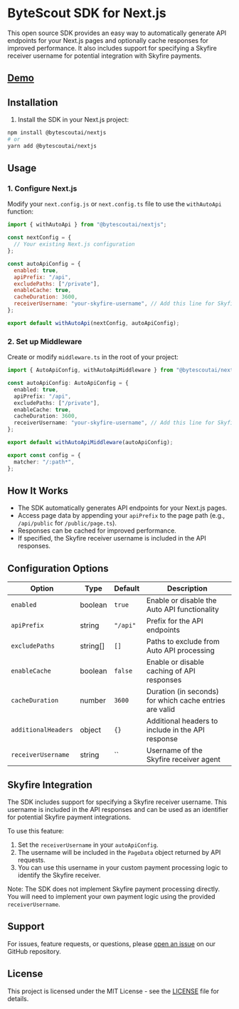 # ByteScout SDK for Next.js

This open source SDK provides an easy way to automatically generate API endpoints for your Next.js pages and optionally cache responses for improved performance. It also includes support for specifying a Skyfire receiver username for potential integration with Skyfire payments.

## [Demo](https://app.arcade.software/share/ariuGPfDPIHsulYO3slV)

## Installation

1. Install the SDK in your Next.js project:

```bash
npm install @bytescoutai/nextjs
# or
yarn add @bytescoutai/nextjs
```

## Usage

### 1. Configure Next.js

Modify your `next.config.js` or `next.config.ts` file to use the `withAutoApi` function:

```javascript
import { withAutoApi } from "@bytescoutai/nextjs";

const nextConfig = {
  // Your existing Next.js configuration
};

const autoApiConfig = {
  enabled: true,
  apiPrefix: "/api",
  excludePaths: ["/private"],
  enableCache: true,
  cacheDuration: 3600,
  receiverUsername: "your-skyfire-username", // Add this line for Skyfire monetization
};

export default withAutoApi(nextConfig, autoApiConfig);
```

### 2. Set up Middleware

Create or modify `middleware.ts` in the root of your project:

```typescript
import { AutoApiConfig, withAutoApiMiddleware } from "@bytescoutai/nextjs";

const autoApiConfig: AutoApiConfig = {
  enabled: true,
  apiPrefix: "/api",
  excludePaths: ["/private"],
  enableCache: true,
  cacheDuration: 3600,
  receiverUsername: "your-skyfire-username", // Add this line for Skyfire monetization
};

export default withAutoApiMiddleware(autoApiConfig);

export const config = {
  matcher: "/:path*",
};
```

## How It Works

- The SDK automatically generates API endpoints for your Next.js pages.
- Access page data by appending your `apiPrefix` to the page path (e.g., `/api/public` for `/public/page.ts`).
- Responses can be cached for improved performance.
- If specified, the Skyfire receiver username is included in the API responses.

## Configuration Options

| Option              | Type     | Default  | Description                                             |
| ------------------- | -------- | -------- | ------------------------------------------------------- |
| `enabled`           | boolean  | `true`   | Enable or disable the Auto API functionality            |
| `apiPrefix`         | string   | `"/api"` | Prefix for the API endpoints                            |
| `excludePaths`      | string[] | `[]`     | Paths to exclude from Auto API processing               |
| `enableCache`       | boolean  | `false`  | Enable or disable caching of API responses              |
| `cacheDuration`     | number   | `3600`   | Duration (in seconds) for which cache entries are valid |
| `additionalHeaders` | object   | `{}`     | Additional headers to include in the API response       |
| `receiverUsername`  | string   | ``       | Username of the Skyfire receiver agent                  |

## Skyfire Integration

The SDK includes support for specifying a Skyfire receiver username. This username is included in the API responses and can be used as an identifier for potential Skyfire payment integrations.

To use this feature:

1. Set the `receiverUsername` in your `autoApiConfig`.
2. The username will be included in the `PageData` object returned by API requests.
3. You can use this username in your custom payment processing logic to identify the Skyfire receiver.

Note: The SDK does not implement Skyfire payment processing directly. You will need to implement your own payment logic using the provided `receiverUsername`.

## Support

For issues, feature requests, or questions, please [open an issue](https://github.com/0xtotaylor/bytescout-nextjs/issues) on our GitHub repository.

## License

This project is licensed under the MIT License - see the [LICENSE](LICENSE) file for details.
